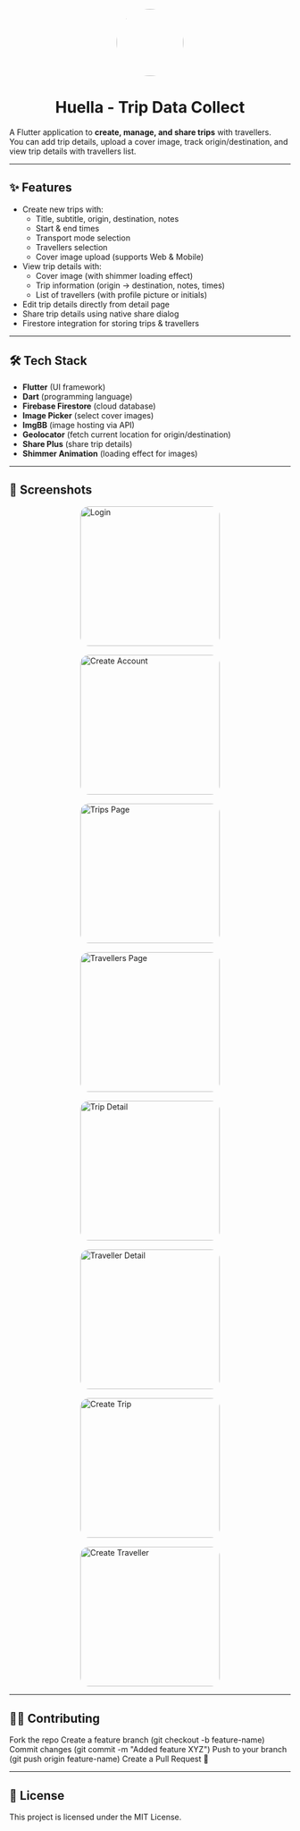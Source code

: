 <p align="center">
  <img src="assets/logo.png" width="120" height="120" style="border-radius:50%;">
</p>

<h1 align="center">Huella - Trip Data Collect</h1>

A Flutter application to **create, manage, and share trips** with travellers.  
You can add trip details, upload a cover image, track origin/destination, and view trip details with travellers list.


---

## ✨ Features

- Create new trips with:
  - Title, subtitle, origin, destination, notes
  - Start & end times
  - Transport mode selection
  - Travellers selection
  - Cover image upload (supports Web & Mobile)
- View trip details with:
  - Cover image (with shimmer loading effect)
  - Trip information (origin → destination, notes, times)
  - List of travellers (with profile picture or initials)
- Edit trip details directly from detail page
- Share trip details using native share dialog
- Firestore integration for storing trips & travellers

---

## 🛠️ Tech Stack

- **Flutter** (UI framework)
- **Dart** (programming language)
- **Firebase Firestore** (cloud database)
- **Image Picker** (select cover images)
- **ImgBB** (image hosting via API)
- **Geolocator** (fetch current location for origin/destination)
- **Share Plus** (share trip details)
- **Shimmer Animation** (loading effect for images)

---

## 📸 Screenshots

<div style="display: flex; flex-wrap: wrap; gap: 16px; justify-content: center;">

  <img src="assets/screenshots/login.jpg" alt="Login" width="250" style="border-radius: 16px;"/>
  <img src="assets/screenshots/create_account.jpg" alt="Create Account" width="250" style="border-radius: 16px;"/>

  <img src="assets/screenshots/trips_page.jpg" alt="Trips Page" width="250" style="border-radius: 16px;"/>
  <img src="assets/screenshots/travellers_page.jpg" alt="Travellers Page" width="250" style="border-radius: 16px;"/>

  <img src="assets/screenshots/trip_detail.jpg" alt="Trip Detail" width="250" style="border-radius: 16px;"/>
  <img src="assets/screenshots/traveller_detail.jpg" alt="Traveller Detail" width="250" style="border-radius: 16px;"/>

  <img src="assets/screenshots/create_trip.jpg" alt="Create Trip" width="250" style="border-radius: 16px;"/>
  <img src="assets/screenshots/create_traveller.jpg" alt="Create Traveller" width="250" style="border-radius: 16px;"/>

</div>



---

## 🧑‍💻 Contributing

Fork the repo
Create a feature branch (git checkout -b feature-name)
Commit changes (git commit -m "Added feature XYZ")
Push to your branch (git push origin feature-name)
Create a Pull Request 🚀

---

## 📜 License

This project is licensed under the MIT License.
